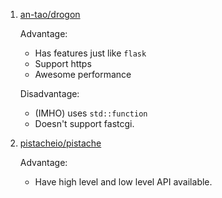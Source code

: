  1. [an-tao/drogon](https://github.com/an-tao/drogon)
    
    Advantage:
     - Has features just like `flask`
     - Support https
     - Awesome performance
    
    Disadvantage:
     - (IMHO) uses `std::function`
     - Doesn't support fastcgi.

 2. [pistacheio/pistache](https://github.com/pistacheio/pistache)
 
    Advantage:
     - Have high level and low level API available.
